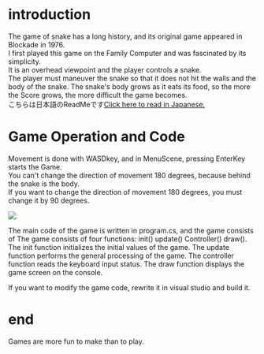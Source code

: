 
# introduction  
The game of snake has a long history, and its original game appeared in Blockade in 1976.  
I first played this game on the Family Computer and was fascinated by its simplicity.  
It is an overhead viewpoint and the player controls a snake.  
The player must maneuver the snake so that it does not hit the walls and the body of the snake. The snake's body grows as it eats its food, so the more the Score grows, the more difficult the game becomes.  
こちらは日本語のReadMeです<a href="SnakeGame/ReadMe_JPN.md">Click here to read in Japanese.</a> 

# Game Operation and Code
Movement is done with WASDkey, and in MenuScene, pressing EnterKey starts the Game.  
You can't change the direction of movement 180 degrees, because behind the snake is the body.  
If you want to change the direction of movement 180 degrees, you must change it by 90 degrees.  
<p align="left">  
  <img src="https://user-images.githubusercontent.com/110176625/242879581-6d58800d-8d45-4906-b2ef-c9180abca3df.gif" / >  
</p>  
The main code of the game is written in program.cs, and the game consists of  
The game consists of four functions: init() update() Controller() draw().  
The init function initializes the initial values of the game.  
The update function performs the general processing of the game.  
The controller function reads the keyboard input status.  
The draw function displays the game screen on the console.  
  
If you want to modify the game code, rewrite it in visual studio and build it.  
# end  
Games are more fun to make than to play.  

